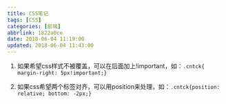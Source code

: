 ```yaml
---
title: CSS笔记
tags: [CSS]
categories: [前端]
abbrlink: 1822a0ce
date: 2018-06-04 11:19:00
updated: 2018-06-04 11:43:00
---
```


1. 如果希望css样式不被覆盖，可以在后面加上!important，如：`.cntck{ margin-right: 5px!important;}`

2. 如果css希望两个标签对齐，可以用position来处理，如：`.cntck{position: relative; bottom: -2px;}`